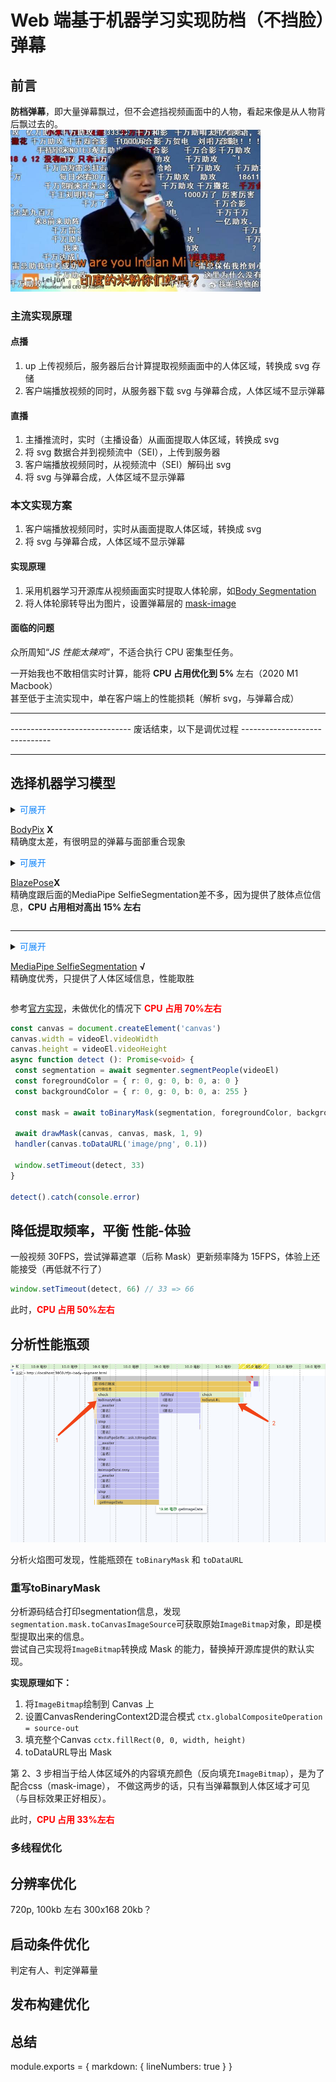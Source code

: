 # Web 端基于机器学习实现防档（不挡脸）弹幕

## 前言
**防档弹幕**，即大量弹幕飘过，但不会遮挡视频画面中的人物，看起来像是从人物背后飘过去的。  
<img src="./bili-mask-danmaku.jpeg" width="400">  

### 主流实现原理
#### 点播
1. up 上传视频后，服务器后台计算提取视频画面中的人体区域，转换成 svg 存储  
2. 客户端播放视频的同时，从服务器下载 svg 与弹幕合成，人体区域不显示弹幕  

#### 直播
1. 主播推流时，实时（主播设备）从画面提取人体区域，转换成 svg  
2. 将 svg 数据合并到视频流中（SEI），上传到服务器  
3. 客户端播放视频同时，从视频流中（SEI）解码出 svg  
4. 将 svg 与弹幕合成，人体区域不显示弹幕  

### 本文实现方案
1. 客户端播放视频同时，实时从画面提取人体区域，转换成 svg
2. 将 svg 与弹幕合成，人体区域不显示弹幕  

#### 实现原理
1. 采用机器学习开源库从视频画面实时提取人体轮廓，如[Body Segmentation](https://github.com/tensorflow/tfjs-models/blob/master/body-segmentation/README.md)  
2. 将人体轮廓转导出为图片，设置弹幕层的 [mask-image](https://developer.mozilla.org/zh-CN/docs/Web/CSS/mask-image)  

#### 面临的问题
众所周知“*JS 性能太辣鸡*”，不适合执行 CPU 密集型任务。  

一开始我也不敢相信实时计算，能将 **CPU 占用优化到 5%** 左右（2020 M1 Macbook）  
甚至低于主流实现中，单在客户端上的性能损耗（解析 svg，与弹幕合成）  

---

------------------------------ 废话结束，以下是调优过程 ------------------------------  

---

## 选择机器学习模型
<details>
<summary><span style="color: #1989fa; cursor: pointer;">可展开</span>

[BodyPix](https://github.com/tensorflow/tfjs-models/blob/master/body-segmentation/src/body_pix/README.md) **X**  
精确度太差，有很明显的弹幕与面部重合现象  

</summary>

<img src="./bodypix-mask.png">  

</details>


<details>
<summary><span style="color: #1989fa; cursor: pointer;">可展开</span>

[BlazePose](https://github.com/tensorflow/tfjs-models/blob/master/pose-detection/src/blazepose_mediapipe/README.md)**X**  
精确度跟后面的MediaPipe SelfieSegmentation差不多，因为提供了肢体点位信息，**CPU 占用相对高出 15% 左右**  

</summary>

<img src="./blacepose-mask.png">  

```js
[
  {
    score: 0.8,
    keypoints: [
      {x: 230, y: 220, score: 0.9, score: 0.99, name: "nose"},
      {x: 212, y: 190, score: 0.8, score: 0.91, name: "left_eye"},
      ...
    ],
    keypoints3D: [
      {x: 0.65, y: 0.11, z: 0.05, score: 0.99, name: "nose"},
      ...
    ],
    segmentation: {
      maskValueToLabel: (maskValue: number) => { return 'person' },
      mask: {
        toCanvasImageSource(): ...
        toImageData(): ...
        toTensor(): ...
        getUnderlyingType(): ...
      }
    }
  }
]
```
</details>

---

<details>
<summary><span style="color: #1989fa; cursor: pointer;">可展开</span>  

[MediaPipe SelfieSegmentation](https://github.com/tensorflow/tfjs-models/blob/master/body-segmentation/src/selfie_segmentation_mediapipe/README.md) **√**  
精确度优秀，只提供了人体区域信息，性能取胜  

</summary>

<img src="./bodysegment-mask.png">  

```js
{
  maskValueToLabel: (maskValue: number) => { return 'person' },
  mask: {
    toCanvasImageSource(): ...
    toImageData(): ...
    toTensor(): ...
    getUnderlyingType(): ...
  }
}
``` 
</details>

参考[官方实现](https://github.com/tensorflow/tfjs-models/blob/master/body-segmentation/README.md#bodysegmentationdrawmask)，未做优化的情况下
**<span style="color: red;">CPU 占用 70%左右</span>**  
```ts
const canvas = document.createElement('canvas')
canvas.width = videoEl.videoWidth
canvas.height = videoEl.videoHeight
async function detect (): Promise<void> {
 const segmentation = await segmenter.segmentPeople(videoEl)
 const foregroundColor = { r: 0, g: 0, b: 0, a: 0 }
 const backgroundColor = { r: 0, g: 0, b: 0, a: 255 }

 const mask = await toBinaryMask(segmentation, foregroundColor, backgroundColor)

 await drawMask(canvas, canvas, mask, 1, 9)
 handler(canvas.toDataURL('image/png', 0.1))

 window.setTimeout(detect, 33)
}

detect().catch(console.error)
```

## 降低提取频率，平衡 性能-体验
一般视频 30FPS，尝试弹幕遮罩（后称 Mask）更新频率降为 15FPS，体验上还能接受（再低就不行了）  
```ts
window.setTimeout(detect, 66) // 33 => 66
```
此时，**<span style="color: red;">CPU 占用 50%左右</span>**  

## 分析性能瓶颈
<img src="./flame-graph.png">  

分析火焰图可发现，性能瓶颈在 `toBinaryMask` 和 `toDataURL`

### 重写toBinaryMask
分析源码结合打印segmentation信息，发现`segmentation.mask.toCanvasImageSource`可获取原始`ImageBitmap`对象，即是模型提取出来的信息。  
尝试自己实现将`ImageBitmap`转换成 Mask 的能力，替换掉开源库提供的默认实现。  

**实现原理如下：**  
1. 将`ImageBitmap`绘制到 Canvas 上
2. 设置CanvasRenderingContext2D混合模式 `ctx.globalCompositeOperation = source-out`
3. 填充整个Canvas `cctx.fillRect(0, 0, width, height)`
4. toDataURL导出 Mask

第 2、3 步相当于给人体区域外的内容填充颜色（反向填充`ImageBitmap`），是为了配合css（mask-image），
不做这两步的话，只有当弹幕飘到人体区域才可见（与目标效果正好相反）。  

此时，**<span style="color: red;">CPU 占用 33%左右</span>**  

### 多线程优化

## 分辨率优化
720p, 100kb 左右
300x168 20kb？

## 启动条件优化
判定有人、判定弹幕量

## 发布构建优化

## 总结

module.exports = {
  markdown: {
    lineNumbers: true
  }
}

